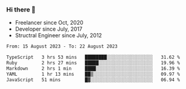 ### Hi there 👋

- Freelancer since Oct, 2020
- Developer since July, 2017
- Structral Engineer since July, 2012

<!--START_SECTION:waka-->

```txt
From: 15 August 2023 - To: 22 August 2023

TypeScript   3 hrs 53 mins   ████████░░░░░░░░░░░░░░░░░   31.62 %
Ruby         2 hrs 27 mins   █████░░░░░░░░░░░░░░░░░░░░   19.96 %
Markdown     2 hrs 1 min     ████░░░░░░░░░░░░░░░░░░░░░   16.39 %
YAML         1 hr 13 mins    ██▒░░░░░░░░░░░░░░░░░░░░░░   09.97 %
JavaScript   51 mins         █▓░░░░░░░░░░░░░░░░░░░░░░░   06.94 %
```

<!--END_SECTION:waka-->
